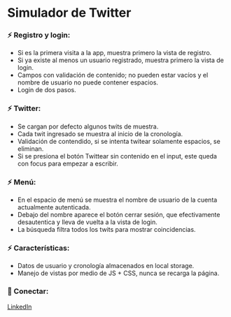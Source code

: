 # Simulador de Twitter
### ⚡ Registro y login:
*   Si es la primera visita a la app, muestra primero la vista de registro.
*   Si ya existe al menos un usuario registrado, muestra primero la vista de login.
*   Campos con validación de contenido; no pueden estar vacíos y el nombre de usuario no puede contener espacios.
*   Login de dos pasos.

### ⚡ Twitter:
*   Se cargan por defecto algunos twits de muestra.
*   Cada twit ingresado se muestra al inicio de la cronología.
*   Validación de contendido, si se intenta twitear solamente espacios, se eliminan.
*   Si se presiona el botón Twittear sin contenido en el input, este queda con focus para empezar a escribir.

### ⚡ Menú:
*   En el espacio de menú se muestra el nombre de usuario de la cuenta actualmente autenticada.
*   Debajo del nombre aparece el botón cerrar sesión, que efectivamente desautentica y lleva de vuelta a la vista de login.
*   La búsqueda filtra todos los twits para mostrar coincidencias.

### ⚡ Características:
*   Datos de usuario y cronología almacenados en local storage.
*   Manejo de vistas por medio de JS + CSS, nunca se recarga la página.


### 👤 Conectar:
[LinkedIn](https://www.linkedin.com/in/criswr)